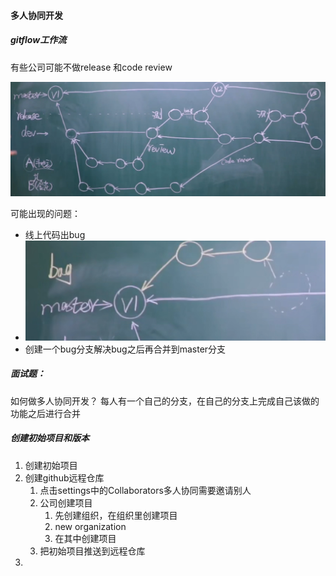 #### 多人协同开发

##### gitflow工作流

有些公司可能不做release 和code review

![image-20220328090228566](picture/image-20220328090228566.png)

可能出现的问题：

- 线上代码出bug
- ![image-20220328090452930](picture/image-20220328090452930.png)
- 创建一个bug分支解决bug之后再合并到master分支

#####  面试题：

如何做多人协同开发？ 每人有一个自己的分支，在自己的分支上完成自己该做的功能之后进行合并

##### 创建初始项目和版本

1. 创建初始项目
2. 创建github远程仓库
   1. 点击settings中的Collaborators多人协同需要邀请别人
   2. 公司创建项目
      1. 先创建组织，在组织里创建项目
      2. new organization
      3. 在其中创建项目
   3. 把初始项目推送到远程仓库
3. 
